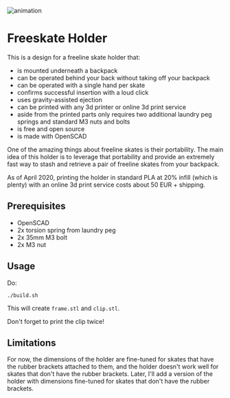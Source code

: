 ![animation](http://eel.is/freeskate-holder.gif#)

# Freeskate Holder

This is a design for a freeline skate holder that:

- is mounted underneath a backpack
- can be operated behind your back without taking off your backpack
- can be operated with a single hand per skate
- confirms successful insertion with a loud click
- uses gravity-assisted ejection
- can be printed with any 3d printer or online 3d print service
- aside from the printed parts only requires two additional laundry peg springs and standard M3 nuts and bolts
- is free and open source
- is made with OpenSCAD

One of the amazing things about freeline skates is their portability.
The main idea of this holder is to leverage that portability and provide an extremely fast way to stash and retrieve a pair of freeline skates
from your backpack.

As of April 2020, printing the holder in standard PLA at 20% infill (which is plenty) with an online 3d print service costs about 50 EUR + shipping.


## Prerequisites

- OpenSCAD
- 2x torsion spring from laundry peg
- 2x 35mm M3 bolt
- 2x M3 nut

## Usage

Do:

    ./build.sh

This will create `frame.stl` and `clip.stl`.

Don't forget to print the clip twice!

## Limitations

For now, the dimensions of the holder are fine-tuned for skates that have the rubber brackets attached to them,
and the holder doesn't work well for skates that don't have the rubber brackets.
Later, I'll add a version of the holder with dimensions fine-tuned for skates that don't have the rubber brackets.
